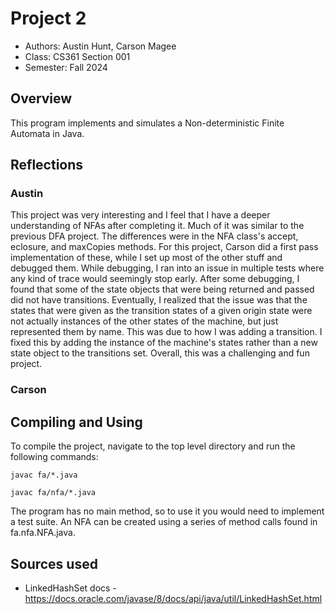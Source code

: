 # Project 2

* Authors: Austin Hunt, Carson Magee
* Class: CS361 Section 001
* Semester: Fall 2024

## Overview

This program implements and simulates a Non-deterministic Finite Automata in Java.

## Reflections

### Austin
This project was very interesting and I feel that I have a deeper understanding of NFAs after completing it. Much of it was similar to the previous DFA project. The differences
were in the NFA class's accept, eclosure, and maxCopies methods. For this project, Carson did a first pass implementation of these, while I set up most of the other stuff and
debugged them. While debugging, I ran into an issue in multiple tests where any kind of trace would seemingly stop early. After some debugging, I found that some of the state
objects that were being returned and passed did not have transitions. Eventually, I realized that the issue was that the states that were given as the transition states of a
given origin state were not actually instances of the other states of the machine, but just represented them by name. This was due to how I was adding a transition. I fixed
this by adding the instance of the machine's states rather than a new state object to the transitions set. Overall, this was a challenging and fun project.

### Carson


## Compiling and Using

To compile the project, navigate to the top level directory and run the following commands:

```javac fa/*.java```

```javac fa/nfa/*.java```

The program has no main method, so to use it you would need to implement a test suite. An NFA can be created using a series of method calls found in fa.nfa.NFA.java.

## Sources used

* LinkedHashSet docs - https://docs.oracle.com/javase/8/docs/api/java/util/LinkedHashSet.html